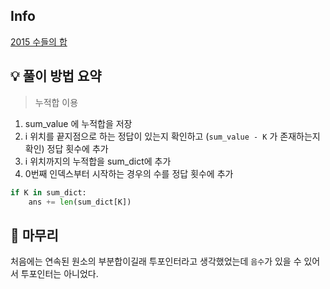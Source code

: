 ## Info
[2015 수들의 합](https://www.acmicpc.net/problem/2015)

## 💡 풀이 방법 요약
> 누적합 이용

1. sum_value 에 누적합을 저장
2. i 위치를 끝지점으로 하는 정답이 있는지 확인하고 (`sum_value - K` 가 존재하는지 확인) 정답 횟수에 추가
3. i 위치까지의 누적합을 sum_dict에 추가
4. 0번째 인덱스부터 시작하는 경우의 수를 정답 횟수에 추가

```Python
if K in sum_dict:
    ans += len(sum_dict[K])
```

## 🙂 마무리
처음에는 연속된 원소의 부분합이길래 투포인터라고 생각했었는데 `음수`가 있을 수 있어서 투포인터는 아니었다.
